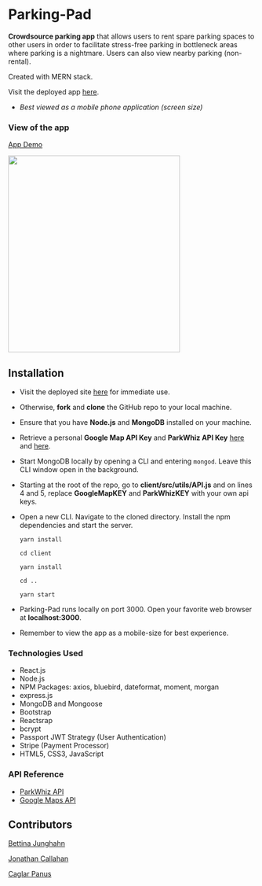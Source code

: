 # Parking-Pad
**Crowdsource parking app** that allows users to rent spare parking spaces to other users in order to facilitate stress-free parking in bottleneck areas where parking is a nightmare.
Users can also view nearby parking (non-rental).

Created with MERN stack.

Visit the deployed app <a href="https://parking-pad.herokuapp.com/">here</a>.

* *Best viewed as a mobile phone application (screen size)*

### View of the app
[App Demo](https://drive.google.com/file/d/1uBqJQ_O3RTp2kw6PT7S-EY1mBw62GLO4/preview)

<img src="Landing Pad App.gif" height="400px" width="350">

## Installation
- Visit the deployed site [here](https://parking-pad.herokuapp.com/) for immediate use.
- Otherwise, **fork** and **clone** the GitHub repo to your local machine.
- Ensure that you have **Node.js** and **MongoDB** installed on your machine.
- Retrieve a personal **Google Map API Key** and **ParkWhiz API Key** [here](https://developers.google.com/maps/documentation/javascript/get-api-key) and [here](http://www.parkwhiz.com/developers/).
- Start MongoDB locally by opening a CLI and entering ```mongod```. Leave this CLI window open in the background.
- Starting at the root of the repo, go to **client/src/utils/API.js** and on lines 4 and 5, replace **GoogleMapKEY** and **ParkWhizKEY** with your own api keys.
- Open a new CLI. Navigate to the cloned directory. Install the npm dependencies and start the server.
   
    ```yarn install```

    ```cd client```

    ```yarn install```

    ```cd ..```
    
    ```yarn start```

- Parking-Pad runs locally on port 3000. Open your favorite web browser at **localhost:3000**.
- Remember to view the app as a mobile-size for best experience.

### Technologies Used
- React.js
- Node.js
- NPM Packages: axios, bluebird, dateformat, moment, morgan
- express.js
- MongoDB and Mongoose
- Bootstrap
- Reactsrap
- bcrypt
- Passport JWT Strategy (User Authentication)
- Stripe (Payment Processor)
- HTML5, CSS3, JavaScript

### API Reference
- [ParkWhiz API](http://www.parkwhiz.com/developers)
- [Google Maps API](https://developers.google.com/maps/documentation/)

## Contributors
[Bettina Junghahn](https://github.com/bettijung)

[Jonathan Callahan](https://github.com/jonathantcallahan)

[Caglar Panus](https://github.com/caglarpanus)